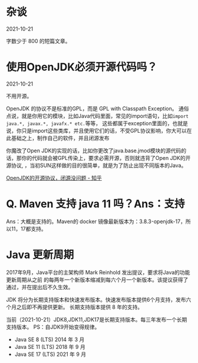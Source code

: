 # 杂谈
2021-10-21

字数少于 800 的短篇文章。
# 使用OpenJDK必须开源代码吗？
2021-10-21

不用开源。

OpenJDK 的协议不是标准的GPL，而是 GPL with Classpath Exception。
通俗点说，就是你用它的模块，比如Java代码里面，常见的import语句，比如`import java.*, javax.*, javafx.* etc.`等等，
这些都属于exception里面的，也就是说，你只是import这些类库，并且使用它们的话，不受GPL协议影响，你大可以在此基础之上，制作自己的软件，并且闭源发布

你魔改了Open JDK的实现的话，比如你更改了java.base.jmod模块的源代码的话，那你的代码就会被GPL传染上，要求必需开源，否则就违背了Open JDK的开源协议,
，当初SUN这样做的目的很简单，就是为了防止出现不同版本的Java。

[OpenJDK的开源协议，闭源没问题 - 知乎](https://zhuanlan.zhihu.com/p/54094942)

# Q. Maven 支持 java 11 吗？Ans：支持

Ans：大概是支持的。Maven的 docker 镜像最新版本为：3.8.3-openjdk-17，所以11，17都支持。

# Java 更新周期
2017年9月，Java平台的主架构师 Mark Reinhold 发出提议，要求将Java的功能更新周期从之前
的每两年一个新版本缩减到每六个月一个新版本。该提议获得了通过，并在提出后不久生效。

JDK 将分为长期支持版本和快速发布版本。快速发布版本提供6个月支持，发布六个月之后即不再提供更新。
长期支持版本提供 8 年的支持。

当前（2021-10-21）JDK8,JDK11,JDK17是长期支持版本。每三年发布一个长期支持版本。
PS：自JDK9开始变得规律。

- Java SE 8 (LTS) 	2014 年 3 月
- Java SE 11 (LTS) 	2018 年 9 月
- Java SE 17 (LTS) 	2021 年 9 月
